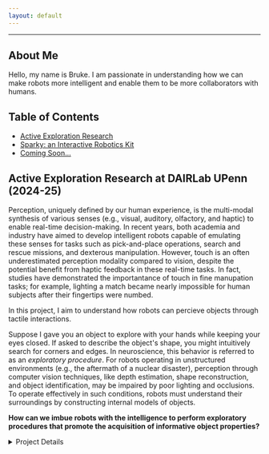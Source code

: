 ```yaml
---
layout: default
---
```

---
## About Me
Hello, my name is Bruke. I am passionate in understanding how we can make robots more intelligent and enable them to be more collaborators with humans.  

## Table of Contents
<ul class="toc">
  <li><a href="#research">Active Exploration Research</a></li>
  <li><a href="#sparky">Sparky: an Interactive Robotics Kit</a></li>
  <li><a href="#meam517">Coming Soon...</a></li>
</ul>

## Active Exploration Research at DAIRLab UPenn (2024-25)  <a id="research"></a>

Perception, uniquely defined by our human experience, is the multi-modal synthesis of various senses (e.g., visual, auditory, olfactory, and haptic) to enable real-time decision-making. In recent years, both academia and industry have aimed to develop intelligent robots capable of emulating these senses for tasks such as pick-and-place operations, search and rescue missions, and dexterous manipulation. However, touch is an often underestimated perception modality compared to vision, despite the potential benefit from haptic feedback in these real-time tasks. In fact, studies have demonstrated the importantance of touch in fine manupation tasks; for example, lighting a match became nearly impossible for human subjects after their fingertips were numbed. 
 
In this project, I aim to understand how robots can percieve objects through tactile interactions. 

Suppose I gave you an object to explore with your hands while keeping your eyes closed. If asked to describe the object's shape, you might intuitively search for corners and edges. In neuroscience, this behavior is referred to as an _exploratory procedure_. For robots operating in unstructured environments (e.g., the aftermath of a nuclear disaster), perception through computer vision techniques, like depth estimation, shape reconstruction, and object identification, may be impaired by poor lighting and occlusions. To operate effectively in such conditions, robots must understand their surroundings by constructing internal models of objects.

**How can we imbue robots with the intelligence to perform exploratory procedures that promote the acquisition of informative object properties?**



<details class="accordion">
  <summary>Project Details</summary>
  <p>
    <!-- ContactNets created a framework for modeling the discontinuities in contact dynamics.
    $$
    \large
    \begin{equation}
    \frac{M}{\Delta t} (v_{i+1}-v_{i}) = J_{i}^{T} \lambda_{i} - Mg
    \end{equation}
    $$

    Penalize any deviations from Newton's 2nd law. Note that the $M^{-1}$-norm squared is used to maintain units of m/s/s.

    $$
    \large
    \begin{equation}
    l_{1}(x_{i},\lambda_{i})=||M(v_{i+1}-v_{i} -g) - J_{i}^{T} \lambda_{i}||^2_{M^{-1}}  
    \end{equation}  
    $$ -->
  </p>
</details>

---
## Sparky: an Interactive Robotics Kit (2023-24) <a id="sparky"></a>  

Students, motivated by our shared experience of limited access to early STEM education, aimed to address STEM engagement disparities. For our senior design project, we developed Sparky, a hands-on robotics kit that doubles as an affordable, educational assistant. **To enable real-time social interaction, we integrated large language models (LLMs)**.


In this framework, the GPT-4 LLM translated natural language into coordinated robot actions,
including motion, speech, and facial expressions (e.g., ’Hey Sparky, move forward and explain the
water cycle’). I implemented the finite set of actions, sending low-level signals to its arms, face,
and drive train. Furthermore, having designed the hardware (i.e., mechatronic system and circuit
board) myself, I implemented safety features for electric hazards in the assembly process.
The engagement in user testing demonstrated the positive impact of assistive robots on the
human psyche. This experience was very meaningful to me and helped shaped my mission of making intelligent robot partners.

<iframe width="560" height="315" 
        src="https://www.youtube.com/embed/gEysf9Bl_84" 
        title="YouTube video player" 
        frameborder="0" 
        allow="accelerometer; autoplay; clipboard-write; encrypted-media; gyroscope; picture-in-picture" 
        allowfullscreen>
</iframe>
---
## Trajectory Optimization for a Unicycle (2023-24) <a id="meam517">   

Stay Tuned ...

<!-- Text can be **bold**, _italic_, or ~~strikethrough~~.

Starting at time $T$, the robot executes a trajectory from $T$ to $T+H$.    
  
Observation with process noise:  
  
The dynamics is described as follows:  


To run the test: sudo bundle exec jekyll serve

[Link to another page](./another-page.html).

There should be whitespace between paragraphs.

There should be whitespace between paragraphs. We recommend including a README, or a file with information about your project.

# Header 1

This is a normal paragraph following a header. GitHub is a code hosting platform for version control and collaboration. It lets you and others work together on projects from anywhere.

## Header 2

> This is a blockquote following a header.
>
> When something is important enough, you do it even if the odds are not in your favor.

### Header 3

```js
// Javascript code with syntax highlighting.
var fun = function lang(l) {
  dateformat.i18n = require('./lang/' + l)
  return true;
}
```

```ruby
# Ruby code with syntax highlighting
GitHubPages::Dependencies.gems.each do |gem, version|
  s.add_dependency(gem, "= #{version}")
end
```

#### Header 4

*   This is an unordered list following a header.
*   This is an unordered list following a header.
*   This is an unordered list following a header.

##### Header 5

1.  This is an ordered list following a header.
2.  This is an ordered list following a header.
3.  This is an ordered list following a header.

###### Header 6

| head1        | head two          | three |
|:-------------|:------------------|:------|
| ok           | good swedish fish | nice  |
| out of stock | good and plenty   | nice  |
| ok           | good `oreos`      | hmm   |
| ok           | good `zoute` drop | yumm  |

### There's a horizontal rule below this.

* * *

### Here is an unordered list:

*   Item foo
*   Item bar
*   Item baz
*   Item zip

### And an ordered list:

1.  Item one
1.  Item two
1.  Item three
1.  Item four

### And a nested list:

- level 1 item
  - level 2 item
  - level 2 item
    - level 3 item
    - level 3 item
- level 1 item
  - level 2 item
  - level 2 item
  - level 2 item
- level 1 item
  - level 2 item
  - level 2 item
- level 1 item

### Small image

![Octocat](https://github.githubassets.com/images/icons/emoji/octocat.png)

### Large image

![Branching](https://guides.github.com/activities/hello-world/branching.png)


### Definition lists can be used with HTML syntax.

<dl>
<dt>Name</dt>
<dd>Godzilla</dd>
<dt>Born</dt>
<dd>1952</dd>
<dt>Birthplace</dt>
<dd>Japan</dd>
<dt>Color</dt>
<dd>Green</dd>
</dl>

```
Long, single-line code blocks should not wrap. They should horizontally scroll if they are too long. This line should be long enough to demonstrate this.
```

```
The final element.
``` -->
